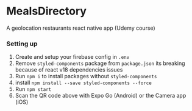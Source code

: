 # MealsDirectory

A geolocation restaurants react native app (Udemy course)

### Setting up

1. Create and setup your firebase config in `.env`
2. Remove `styled-components` package from `package.json` its breaking because of react v18 dependencies issues
3. Run `npm i` to install packages without `styled-components`
4. install `npm install --save styled-components --force`
5. Run `npm start`
6. Scan the QR code above with Expo Go (Android) or the Camera app (iOS)
